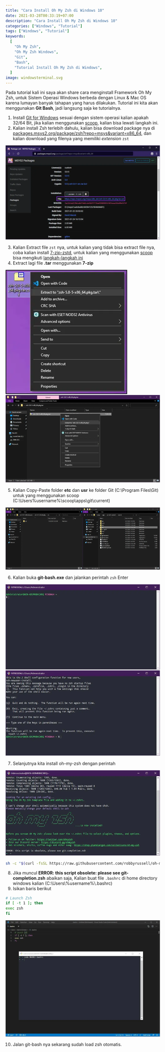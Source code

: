 ```yaml
---
title: "Cara Install Oh My Zsh di Windows 10"
date: 2021-03-28T00:33:19+07:00
description: "Cara Install Oh My Zsh di Windows 10"
categories: ["Windows", "Tutorial"]
tags: ["Windows", "Tutorial"]
keywords:
  [
    "Oh My Zsh",
    "Oh My Zsh Windows",
    "Git",
    "Bash",
    "Tutorial Install Oh My Zsh di Windows",
  ]
image: windowsterminal.svg
---
```


Pada tutorial kali ini saya akan share cara menginstall Framework Oh My Zsh, untuk Sistem Operasi Windows berbeda dengan Linux & Mac OS karena lumayan banyak tahapan yang harus dilakukan. Tutorial ini kita akan menggunakan **Git Bash**, jadi langsung saja ke tutorialnya.

1. Install [Git for Windows](https://git-scm.com/download/win) sesuai dengan sistem operasi kalian apakah 32/64 Bit, jika kalian menggunakan [scoop](/cara-menginstall-package-manager-scoop-di-windows-10/), kalian bisa lewati langkah ini.
2. Kalian install Zsh terlebih dahulu, kalian bisa download package nya di [packages.msys2.org/package/zsh?repo=msys&variant=x86_64](https://packages.msys2.org/package/zsh?repo=msys&variant=x86_64), dan kalian download yang filenya yang memiliki _extension_ `zst`

![Zsh](1.webp)

3. Kalian Extract file `zst` nya, untuk kalian yang tidak bisa extract file nya, coba kalian install [7-zip-zstd](https://github.com/mcmilk/7-Zip-zstd/releases), untuk kalian yang menggunakan [scoop](/cara-menginstall-package-manager-scoop-di-windows-10/) bisa mengikuti [langkah-langkah ini](https://github.com/lukesampson/scoop/issues/3990#issuecomment-631059255)
4. Extract lagi file **.tar** menggunakan **7-zip**

![Extract Zst File](2.webp) ![Extract Tar File](3.webp)

5. Kalian Copy-Paste folder **etc** dan **usr** ke folder Git (C:\Program Files\Git) untuk yang menggunakan scoop (C:\Users\%username%\scoop\apps\git\current)

![Tinggal Copy-Paste Saja ](4.webp)

6. Kalian buka **git-bash.exe** dan jalankan perintah `zsh` Enter

![Git Bash](0.webp) ![Zsh](5.webp)

7. Selanjutnya kita install oh-my-zsh dengan perintah

![Install oh-my-zsh](6.webp)

```bash
sh -c "$(curl -fsSL https://raw.githubusercontent.com/robbyrussell/oh-my-zsh/master/tools/install.sh)"
```

8. Jika muncul **ERROR: this script obsolete: please see git-completion.zsh** abaikan saja, Kalian buat file `.bashrc` di home directory windows kalian (C:\Users\\%username%\\.bashrc)
9. Isikan baris berikut

```bash
# Launch Zsh
if [ -t 1 ]; then
exec zsh
fi
```

![Zsh](7.webp)

10. Jalan git-bash nya sekarang sudah load zsh otomatis.
